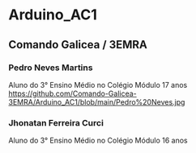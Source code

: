 # Arduino_AC1
## Comando Galicea / 3EMRA

### Pedro Neves Martins
Aluno do 3° Ensino Médio no Colégio Módulo
17 anos
https://github.com/Comando-Galicea-3EMRA/Arduino_AC1/blob/main/Pedro%20Neves.jpg
### Jhonatan Ferreira Curci
Aluno do 3° Ensino Médio no Colégio Módulo
16 anos
